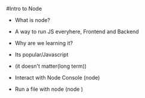 #Intro to Node

* What is node?
* A way to run JS everyhere, Frontend and Backend
* Why are we learning it?
* Its popular/Javascript 
* (it doesn't matter(long term))

* Interact with Node Console (node)
* Run a file with node (node <filename>)